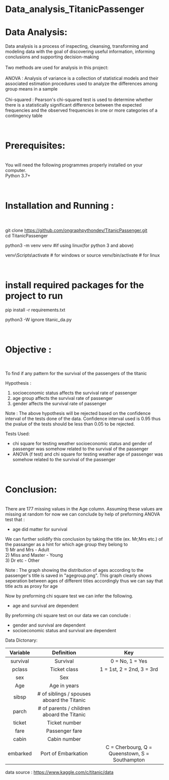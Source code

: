 # Data_analysis_TitanicPassenger
# Data Analysis:
Data analysis is a process of inspecting, cleansing, transforming and modeling data with the goal of discovering useful information, informing conclusions and supporting decision-making<br><br>
Two methods are used for analysis in this project:<br> <br>
ANOVA : Analysis of variance is a collection of statistical models and their associated estimation procedures used to analyze the differences among group means in a sample<br><br>
Chi-squared :  Pearson's chi-squared test is used to determine whether there is a statistically significant difference between the expected frequencies and the observed frequencies in one or more categories of a contingency table

<br><h1>Prerequisites:</h1><br>
You will need the following programmes properly installed on your computer.<br>
Python 3.7+ <br>

<br><h1>Installation and Running :</h1><br><br>
git clone https://github.com/ongraphpythondev/TitanicPassenger.git <br>
cd TitanicPassenger<br>

python3 -m venv venv #if using linux(for python 3 and above)

venv\Scripts\activate # for windows or source venv/bin/activate # for linux

<br><h1>install required packages for the project to run</h1>
pip install -r requirements.txt

python3 -W ignore titanic_da.py


<br><h1>Objective : </h1><br>

To find if any pattern for the survival of the passengers of the titanic
 
Hypothesis : 
  1) socioeconomic status affects the survival rate of passenger
  2) age group affects the survival rate of passenger
  3) gender affects the survival rate of passenger

Note : The above hypothesis will be rejected based on the confidence interval of the tests done of the data.
       Confidence interval used is 0.95 thus the pvalue of the tests should be less than 0.05 to be rejected.

Tests Used:

- chi square for testing weather socioeconomic status and gender of passenger was somehow related to the survival of the passenger
- ANOVA (f test) and chi square for testing weather age of passenger was somehow related to the survival of the passenger

<br><h1>Conclusion:</h1><br>
  There are 177 missing values in the Age column. Assuming these values are missing at random for now we can conclude by help of preforming ANOVA test that :    

  - age did matter for survival

  We can further solidify this conclusion by taking the title (ex. Mr,Mrs etc.) of the passanger as a hint for which age group they belong to<br>
    1) Mr and Mrs - Adult<br>
    2) Miss and Master - Young<br>
    3) Dr etc - Other<br>

  Note : The graph showing the distribution of ages according to the passenger's title is saved in "agegroup.png". 
         This graph clearly shows seperation between ages of different titles accordingly thus we can say that title acts as proxy for age

  Now by preforming chi square test we can infer the following.  

  - age and survival are dependent 

  By preforming chi square test on our data we can conclude : 

  - gender and survival are dependent
  - socioeconomic status and survival are dependent


</h2>Data Dictonary:</h2>

Variable   |	Definition				   |	Key
:---:|:---:|:---:|
survival   |	Survival				   |	0 = No, 1 = Yes
pclass	   |	Ticket class				   |	1 = 1st, 2 = 2nd, 3 = 3rd
sex	   |	Sex
Age	   |	Age in years
sibsp	   |	# of siblings / spouses aboard the Titanic	
parch	   |	# of parents / children aboard the Titanic	
ticket	   |	Ticket number	
fare	   |	Passenger fare	
cabin	   |	Cabin number	
embarked   |	Port of Embarkation			   |	C = Cherbourg, Q = Queenstown, S = Southampton


data source : https://www.kaggle.com/c/titanic/data




